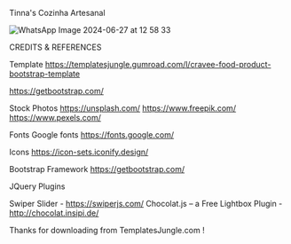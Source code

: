 
Tinna's Cozinha Artesanal


![WhatsApp Image 2024-06-27 at 12 58 33](https://github.com/SimonePenido/tinnascozinhaartesanal/assets/112627846/a7d05613-48f0-4935-9dfc-ba012054a867)



CREDITS & REFERENCES

Template
https://templatesjungle.gumroad.com/l/cravee-food-product-bootstrap-template

https://getbootstrap.com/

Stock Photos
https://unsplash.com/
https://www.freepik.com/
https://www.pexels.com/

Fonts
Google fonts
https://fonts.google.com/

Icons
https://icon-sets.iconify.design/

Bootstrap Framework
https://getbootstrap.com/

JQuery Plugins

Swiper Slider - https://swiperjs.com/
Chocolat.js – a Free Lightbox Plugin -http://chocolat.insipi.de/

Thanks for downloading from TemplatesJungle.com !


